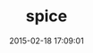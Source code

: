 ---
layout: post
title:  "spice"
repo:   "danryan/spice"
date:   2015-02-18 17:09:01
gemurl: https://github.com/danryan/spice
---